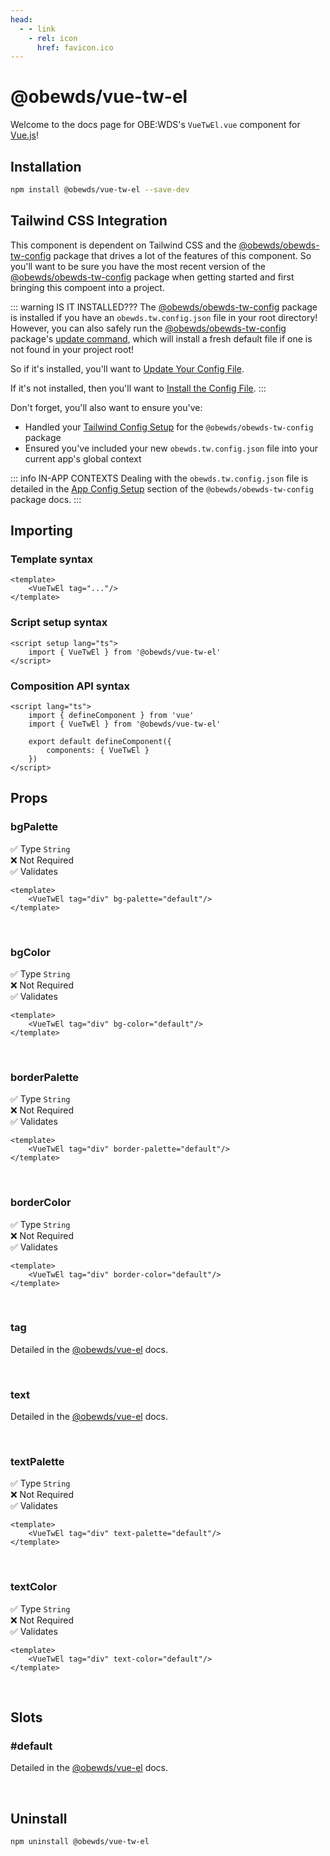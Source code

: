 ```yaml
---
head:
  - - link
    - rel: icon
      href: favicon.ico
---
```



# @obewds/vue-tw-el

Welcome to the docs page for OBE:WDS's `VueTwEl.vue` component for [Vue.js](https://vuejs.org/)!




## Installation

```bash
npm install @obewds/vue-tw-el --save-dev
```




## Tailwind CSS Integration

This component is dependent on Tailwind CSS and the [@obewds/obewds-tw-config](https://obewds.github.io/obewds-tw-config) package that drives a lot of the features of this component. So you'll want to be sure you have the most recent version of the [@obewds/obewds-tw-config](https://obewds.github.io/obewds-tw-config) package when getting started and first bringing this compoent into a project.


::: warning IS IT INSTALLED???
The [@obewds/obewds-tw-config](https://obewds.github.io/obewds-tw-config) package is installed if you have an `obewds.tw.config.json` file in your root directory! However, you can also safely run the [@obewds/obewds-tw-config](https://obewds.github.io/obewds-tw-config) package's [update command](https://obewds.github.io/obewds-tw-config/#updating-config-versions), which will install a fresh default file if one is not found in your project root!

So if it's installed, you'll want to [Update Your Config File](https://obewds.github.io/obewds-tw-config/#updating-config-versions).

If it's not installed, then you'll want to [Install the Config File](https://obewds.github.io/obewds-tw-config/#config-file-installation).
:::

Don't forget, you'll also want to ensure you've:

* Handled your [Tailwind Config Setup](https://obewds.github.io/obewds-tw-config/#tailwind-config-setup) for the `@obewds/obewds-tw-config` package
* Ensured you've included your new `obewds.tw.config.json` file into your current app's global context

::: info IN-APP CONTEXTS
Dealing with the `obewds.tw.config.json` file is detailed in the [App Config Setup](https://obewds.github.io/obewds-tw-config/#app-config-setup) section of the `@obewds/obewds-tw-config` package docs.
:::







## Importing




### Template syntax

```html{2}
<template>
    <VueTwEl tag="..."/>
</template>
```




### Script setup syntax

```html{2}
<script setup lang="ts">
    import { VueTwEl } from '@obewds/vue-tw-el'
</script>
```




### Composition API syntax

```html{3,6}
<script lang="ts">
    import { defineComponent } from 'vue'
    import { VueTwEl } from '@obewds/vue-tw-el'

    export default defineComponent({
        components: { VueTwEl }
    })
</script>
```




## Props

### bgPalette

:white_check_mark: Type `String`  
:x: Not Required  
:white_check_mark: Validates

```html{2}
<template>
    <VueTwEl tag="div" bg-palette="default"/>
</template>
```

<br>

### bgColor

:white_check_mark: Type `String`  
:x: Not Required  
:white_check_mark: Validates

```html{2}
<template>
    <VueTwEl tag="div" bg-color="default"/>
</template>
```

<br>

### borderPalette

:white_check_mark: Type `String`  
:x: Not Required  
:white_check_mark: Validates

```html{2}
<template>
    <VueTwEl tag="div" border-palette="default"/>
</template>
```

<br>

### borderColor

:white_check_mark: Type `String`  
:x: Not Required  
:white_check_mark: Validates

```html{2}
<template>
    <VueTwEl tag="div" border-color="default"/>
</template>
```

<br>

### tag

Detailed in the [@obewds/vue-el](https://obewds.github.io/vue-el/#tag) docs.

<br>

### text

Detailed in the [@obewds/vue-el](https://obewds.github.io/vue-el/#text) docs.

<br>

### textPalette

:white_check_mark: Type `String`  
:x: Not Required  
:white_check_mark: Validates

```html{2}
<template>
    <VueTwEl tag="div" text-palette="default"/>
</template>
```

<br>

### textColor

:white_check_mark: Type `String`  
:x: Not Required  
:white_check_mark: Validates

```html{2}
<template>
    <VueTwEl tag="div" text-color="default"/>
</template>
```

<br>




## Slots

### #default

Detailed in the [@obewds/vue-el](https://obewds.github.io/vue-el/#default) docs.

<br>





## Uninstall

```bash
npm uninstall @obewds/vue-tw-el
```



<!--
## Markdown Examples

::: tip
This is a tip
:::

::: info
This is an info box
:::

::: warning
This is a warning
:::

::: danger
This is a dangerous warning
:::

::: tip CUSTOM TITLE
This is a dangerous warning
:::

::: details
This is a details block, which does not work in Internet Explorer or old versions of Edge.
:::

::: details Click me to view the code

```js
console.log('Hello, VitePress!')
```

:::
-->
